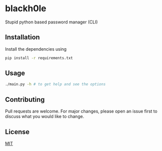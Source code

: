 # blackh0le
Stupid python based password manager (CLI)

## Installation

Install the dependencies using

```bash
pip install -r requirements.txt
```

## Usage

```bash
./main.py -h # to get help and see the options
```

## Contributing
Pull requests are welcome. For major changes, please open an issue first to discuss what you would like to change.

## License
[MIT](https://choosealicense.com/licenses/mit/)
